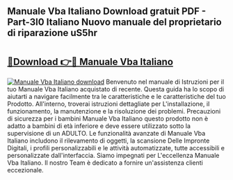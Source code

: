 ## Manuale Vba Italiano Download gratuit PDF - Part-3l0 Italiano Nuovo manuale del proprietario di riparazione uS5hr

# <h2><a href="http://dfc3sk.blite.top/?on=Manuale+Vba+Italiano">🔗Download 👉🔴 Manuale Vba Italiano</a></h2>

[![Manuale Vba Italiano download](https://i.imgur.com/lujVjoI.png)](http://dfc3sk.blite.top/?on=Manuale+Vba+Italiano)
Benvenuto nel manuale di Istruzioni per il tuo Manuale Vba Italiano acquistato di recente. Questa guida ha lo scopo di aiutarti a navigare facilmente tra le caratteristiche e le caratteristiche del tuo Prodotto. All'interno, troverai istruzioni dettagliate per L'installazione, il funzionamento, la manutenzione e la risoluzione dei problemi. Precauzioni di sicurezza per i bambini Manuale Vba Italiano questo prodotto non è adatto a bambini di età inferiore e deve essere utilizzato sotto la supervisione di un ADULTO. Le funzionalità avanzate di Manuale Vba Italiano includono il rilevamento di oggetti, la scansione Delle Impronte Digitali, i profili personalizzabili e le attività automatizzate, tutte accessibili e personalizzate dall'interfaccia. Siamo impegnati per L'eccellenza Manuale Vba Italiano. Il nostro Team è dedicato a fornire un'assistenza clienti eccezionale.
